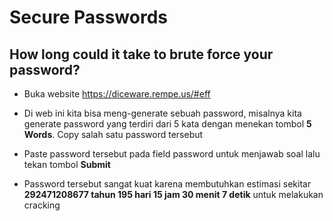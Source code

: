 # Secure Passwords
## How long could it take to brute force your password?
- Buka website https://diceware.rempe.us/#eff

- Di web ini kita bisa meng-generate sebuah password, misalnya kita generate password yang terdiri dari 5 kata dengan menekan tombol **5 Words**. Copy salah satu password tersebut

- Paste password tersebut pada field password untuk menjawab soal lalu tekan tombol **Submit**

- Password tersebut sangat kuat karena membutuhkan estimasi sekitar **292471208677 tahun 195 hari 15 jam 30 menit 7 detik** untuk melakukan cracking